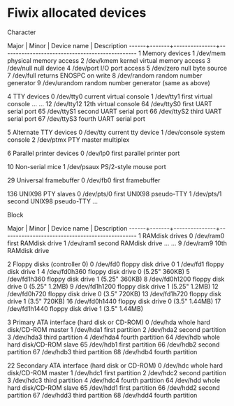 Fiwix allocated devices
=======================

Character

Major | Minor | Device name   | Description
------+-------+---------------+------------------------------------------------
1				Memory devices
	1	/dev/mem	physical memory access
	2	/dev/kmem	kernel virtual memory access
	3	/dev/null	null device
	4	/dev/port	I/O port access
	5	/dev/zero	null byte source
	7	/dev/full	returns ENOSPC on write
	8	/dev/random	random number generator
	9	/dev/urandom	random number generator (same as above)

4				TTY devices
	0	/dev/tty0	current virtual console
	1	/dev/tty1	first virtual console
	...	...
	12	/dev/tty12	12th virtual console
	64	/dev/ttyS0	first UART serial port
	65	/dev/ttyS1	second UART serial port
	66	/dev/ttyS2	third UART serial port
	67	/dev/ttyS3	fourth UART serial port

5				Alternate TTY devices
	0	/dev/tty	current tty device
	1	/dev/console	system console
	2	/dev/ptmx	PTY master multiplex

6				Parallel printer devices
	0	/dev/lp0	first parallel printer port

10				Non-serial mice
	1	/dev/psaux	PS/2-style mouse port

29				Universal framebuffer
	0	/dev/fb0	first framebuffer

136				UNIX98 PTY slaves
	0	/dev/pts/0	first UNIX98 pseudo-TTY
	1	/dev/pts/1	second UNIX98 pseudo-TTY
	...




Block

Major | Minor | Device name   | Description
------+-------+---------------+------------------------------------------------
1				RAMdisk drives
	0	/dev/ram0	first RAMdisk drive
	1	/dev/ram1	second RAMdisk drive
	...	...
	9	/dev/ram9	10th RAMdisk drive

2				Floppy disks (controller 0)
	0	/dev/fd0	floppy disk drive 0
	1	/dev/fd1	floppy disk drive 1
	4	/dev/fd0h360	floppy disk drive 0 (5.25" 360KB)
	5	/dev/fd1h360	floppy disk drive 1 (5.25" 360KB)
	8	/dev/fd0h1200	floppy disk drive 0 (5.25" 1.2MB)
	9	/dev/fd1h1200	floppy disk drive 1 (5.25" 1.2MB)
	12	/dev/fd0h720	floppy disk drive 0 (3.5" 720KB)
	13	/dev/fd1h720	floppy disk drive 1 (3.5" 720KB)
	16	/dev/fd0h1440	floppy disk drive 0 (3.5" 1.44MB)
	17	/dev/fd1h1440	floppy disk drive 1 (3.5" 1.44MB)

3				Primary ATA interface (hard disk or CD-ROM)
	0	/dev/hda	whole hard disk/CD-ROM master
	1	/dev/hda1	first partition
	2	/dev/hda2	second partition
	3	/dev/hda3	third partition
	4	/dev/hda4	fourth partition
	64	/dev/hdb	whole hard disk/CD-ROM slave
	65	/dev/hdb1	first partition
	66	/dev/hdb2	second partition
	67	/dev/hdb3	third partition
	68	/dev/hdb4	fourth partition

22				Secondary ATA interface (hard disk or CD-ROM)
	0	/dev/hdc	whole hard disk/CD-ROM master
	1	/dev/hdc1	first partition
	2	/dev/hdc2	second partition
	3	/dev/hdc3	third partition
	4	/dev/hdc4	fourth partition
	64	/dev/hdd	whole hard disk/CD-ROM slave
	65	/dev/hdd1	first partition
	66	/dev/hdd2	second partition
	67	/dev/hdd3	third partition
	68	/dev/hdd4	fourth partition

